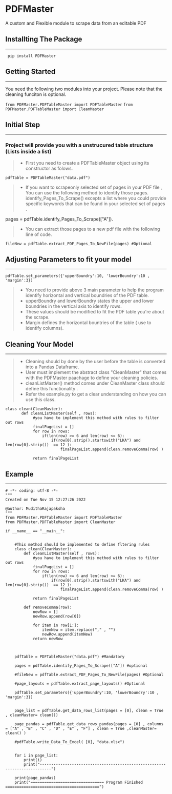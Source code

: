 # PDFMaster
A custom and Flexible module to scrape data from an editable PDF

## Installting The Package
--------------------
` pip install PDFMaster`


## Getting Started
---------------------
You need the following two modules into your project. Please note that the cleaning funciton is optional.

`from PDFMaster.PDFTableMaster import PDFTableMaster`
`from PDFMaster.PDFTableMaster import CleanMaster`



## Initial Step
---------------------
### Project will provide you with a unstrucured table structure (Lists inside a list)

> - First you need to create a PDFTableMaster object using its constructor as folows.

`pdfTable = PDFTableMaster("data.pdf")`


> -  If you want to scrapeonly selected set of pages in your PDF file , You can use the following method to identify those pages.
    identify_Pages_To_Scrape() excepts a list where you could provide specific keywords that can be found in your selected set of pages .

pages = pdfTable.identify_Pages_To_Scrape(["A"]).


> -  You can extract those pages to a new pdf file with the following line of code.
    
`fileNew = pdfTable.extract_PDF_Pages_To_NewFile(pages) #Optional`


## Adjusting Parameters to fit your model
---------------------
`pdfTable.set_parameters({'upperBoundry':10, 'lowerBoundry':10 , 'margin':3})`

> - You need to provide above 3 main parameter to help the program identify horizontal and vertical boundries of the PDF table.
> - upperBoundry and lowerBoundry states the upper and lower boundries in the vertical axis to identify rows.
> - These values should be modified to fit the PDF table you're about the scrape.
> - Margin defines the horizontal bountries of the table ( use to identify columns).


## Cleaning Your Model
----------------------

> - Cleaning should by done by the user before the table is converted into a Pandas Dataframe.
> - User must implement the abstract class "CleanMaster" that comes with the PDFMaster paachage to define your cleaning policies.
> - cleanListMaster() method comes under CleanMaster class should define this functionality .
> - Refer the example.py to get a clear understanding on how you can use this class.

```
class clean(CleanMaster):
       def cleanListMaster(self , rows):
            #you have to implement this method with rules to filter out rows
            finalPageList = []
            for row in rows:
                if(len(row) >= 6 and len(row) <= 6):
                    if(row[0].strip().startswith("LKA") and len(row[0].strip())  == 12 ):
                        finalPageList.append(clean.removeComma(row) )   
        
            return finalPageList 
```



## Example
----------------------------------------

```
# -*- coding: utf-8 -*-
"""
Created on Tue Nov 15 12:27:26 2022

@author: MudithaRajapaksha
"""
from PDFMaster.PDFTableMaster import PDFTableMaster
from PDFMaster.PDFTableMaster import CleanMaster

if __name__ == "__main__":
    
    
    #This method should be implemented to define fltering rules
    class clean(CleanMaster):
        def cleanListMaster(self , rows):
            #you have to implement this method with rules to filter out rows
            finalPageList = []
            for row in rows:
                if(len(row) >= 6 and len(row) <= 6):
                    if(row[0].strip().startswith("LKA") and len(row[0].strip())  == 12 ):
                        finalPageList.append(clean.removeComma(row) )   
          
            return finalPageList
    
        def removeComma(row):
            newRow = []
            newRow.append(row[0])
            
            for item in row[1:]:
                itemNew = item.replace("," , "")
                newRow.append(itemNew)
            return newRow
        
        
    
    pdfTable = PDFTableMaster("data.pdf") #Mandatory
    
    pages = pdfTable.identify_Pages_To_Scrape(["A"]) #optional
    
    #fileNew = pdfTable.extract_PDF_Pages_To_NewFile(pages) #Optional
    
    #page_layouts = pdfTable.extract_page_layouts() #Optional
    
    pdfTable.set_parameters({'upperBoundry':10, 'lowerBoundry':10 , 'margin':3})
    
    
    page_list = pdfTable.get_data_rows_list(pages = [0], clean = True , cleanMaster= clean()) 
   
    page_pandas = pdfTable.get_data_rows_pandas(pages = [0] , columns = ["A" , "B" , "C" , "D" , "E" , "F"] , clean = True ,cleanMaster= clean() )
    
    #pdfTable.write_Data_To_Excel( [0], "data.xlsx")
    
      
    for i in page_list:
        print(i)
        print("---------------------------------------------------------------------------")
    
    print(page_pandas)
    print("================================ Program Finished =========================================")
    
    


    

```
